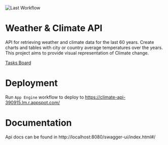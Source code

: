 ![Last Workflow](https://github.com/kamentr/java-course/actions/workflows/gradle.yml/badge.svg)

# Weather & Climate API

API for retrieving weather and climate data for the last 60 years. 
Create charts and tables with city or country average temperatures over the years. 
This project aims to provide visual representation of Climate change. 

[Tasks Board](https://github.com/users/kamentr/projects/1/views/1)

# Deployment
Run ```App Engine``` workflow to deploy to https://climate-api-390915.lm.r.appspot.com/

# Documentation
Api docs can be found in http://localhost:8080/swagger-ui/index.html#/
